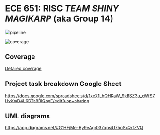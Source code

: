 ECE 651: RISC *TEAM SHINY MAGIKARP* (aka Group 14) 
==================================================

![pipeline](https://gitlab.oit.duke.edu/jwp42/RISC_group14/badges/master/pipeline.svg)

![coverage](https://gitlab.oit.duke.edu/jwp42/RISC_group14/badges/master/coverage.svg?job=test)

## Coverage

[Detailed coverage](https://jwp42.pages.oit.duke.edu/RISC_group14/dashboard.html)

## Project task breakdown Google Sheet

https://docs.google.com/spreadsheets/d/1xeX1LhQHKaW_9kBSZ3u_cWfS7HyXmD4L6DTs8RlQopE/edit?usp=sharing

## UML diagrams

https://app.diagrams.net/#G1HFjMe-Hy9eAgr037qpsjU75oSxQrfZVQ
